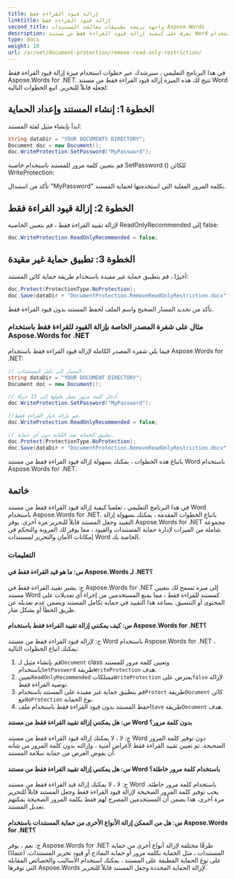 ```yaml
---
title: إزالة قيود القراءة فقط
linktitle: إزالة قيود القراءة فقط
second_title: واجهة برمجة تطبيقات معالجة المستندات Aspose.Words
description: تعرف على كيفية إزالة قيود القراءة فقط من مستند Word باستخدام Aspose.Words for .NET.
type: docs
weight: 10
url: /ar/net/document-protection/remove-read-only-restriction/
---
```

في هذا البرنامج التعليمي ، سنرشدك عبر خطوات استخدام ميزة إزالة قيود القراءة فقط Aspose.Words for .NET. تتيح لك هذه الميزة إزالة قيود القراءة فقط من مستند Word لجعله قابلاً للتحرير. اتبع الخطوات التالية:

## الخطوة 1: إنشاء المستند وإعداد الحماية

ابدأ بإنشاء مثيل لفئة المستند:

```csharp
string dataDir = "YOUR DOCUMENTS DIRECTORY";
Document doc = new Document();
doc.WriteProtection.SetPassword("MyPassword");
```

قم بتعيين كلمة مرور للمستند باستخدام خاصية SetPassword () للكائن WriteProtection:

تأكد من استبدال "MyPassword" بكلمة المرور الفعلية التي استخدمتها لحماية المستند.

## الخطوة 2: إزالة قيود القراءة فقط

لإزالة تقييد القراءة فقط ، قم بتعيين الخاصية ReadOnlyRecommended إلى false:

```csharp
doc.WriteProtection.ReadOnlyRecommended = false;
```

## الخطوة 3: تطبيق حماية غير مقيدة

أخيرًا ، قم بتطبيق حماية غير مقيدة باستخدام طريقة حماية كائن المستند:

```csharp
doc.Protect(ProtectionType.NoProtection);
doc.Save(dataDir + "DocumentProtection.RemoveReadOnlyRestriction.docx");
```

تأكد من تحديد المسار الصحيح واسم الملف لحفظ المستند بدون قيود القراءة فقط.

### مثال على شفرة المصدر الخاصة بإزالة القيود للقراءة فقط باستخدام Aspose.Words for .NET

فيما يلي شفرة المصدر الكاملة لإزالة قيود القراءة فقط باستخدام Aspose.Words for .NET:

```csharp
// المسار إلى دليل المستندات.
string dataDir = "YOUR DOCUMENT DIRECTORY";
Document doc = new Document();

// أدخل كلمة مرور يصل طولها إلى 15 حرفًا.
doc.WriteProtection.SetPassword("MyPassword");

//قم بإزالة خيار القراءة فقط.
doc.WriteProtection.ReadOnlyRecommended = false;

// تطبيق الحماية ضد الكتابة دون أي حماية.
doc.Protect(ProtectionType.NoProtection);
doc.Save(dataDir + "DocumentProtection.RemoveReadOnlyRestriction.docx");
```

باتباع هذه الخطوات ، يمكنك بسهولة إزالة قيود القراءة فقط من مستند Word باستخدام Aspose.Words for .NET.


## خاتمة

في هذا البرنامج التعليمي ، تعلمنا كيفية إزالة قيود القراءة فقط من مستند Word باستخدام Aspose.Words for .NET. باتباع الخطوات المقدمة ، يمكنك بسهولة إزالة التقييد وجعل المستند قابلاً للتحرير مرة أخرى. يوفر Aspose.Words for .NET مجموعة شاملة من الميزات لإدارة حماية المستندات والقيود ، مما يوفر لك المرونة والتحكم في إمكانات الأمان والتحرير لمستندات Word الخاصة بك.

### التعليمات

#### س: ما هو قيد القراءة فقط في Aspose.Words لـ .NET؟

ج: يشير تقييد القراءة فقط في Aspose.Words for .NET إلى ميزة تسمح لك بتعيين مستند Word كمستند للقراءة فقط ، مما يمنع المستخدمين من إجراء أي تعديلات على المحتوى أو التنسيق. يساعد هذا التقييد في حماية تكامل المستند ويضمن عدم تعديله عن طريق الخطأ أو بشكل ضار.

#### س: كيف يمكنني إزالة تقييد القراءة فقط باستخدام Aspose.Words for .NET؟

ج: لإزالة قيود القراءة فقط من مستند Word باستخدام Aspose.Words for .NET ، يمكنك اتباع الخطوات التالية:
1.  قم بإنشاء مثيل لـ`Document` class وتعيين كلمة مرور للمستند باستخدام`SetPassword` طريقة`WriteProtection` هدف.
2.  تعيين`ReadOnlyRecommended` ممتلكات`WriteProtection` يعترض على`false` لإزالة توصية القراءة فقط.
3.  قم بتطبيق حماية غير مقيدة على المستند باستخدام`Protect` طريقة`Document` كائن مع`NoProtection` نوع الحماية.
4.  احفظ المستند بدون قيود القراءة فقط باستخدام ملف`Save` طريقة`Document` هدف.

#### س: هل يمكنني إزالة تقييد القراءة فقط من مستند Word بدون كلمة مرور؟

ج: لا ، لا يمكنك إزالة قيود القراءة فقط من مستند Word دون توفير كلمة المرور الصحيحة. تم تعيين تقييد القراءة فقط لأغراض أمنية ، وإزالته بدون كلمة المرور من شأنه أن يقوض الغرض من حماية سلامة المستند.

#### س: هل يمكنني إزالة تقييد القراءة فقط من مستند Word باستخدام كلمة مرور خاطئة؟

ج: لا ، لا يمكنك إزالة قيد القراءة فقط من مستند Word باستخدام كلمة مرور خاطئة. يجب توفير كلمة المرور الصحيحة لإزالة قيود القراءة فقط وجعل المستند قابلاً للتحرير مرة أخرى. هذا يضمن أن المستخدمين المصرح لهم فقط بكلمة المرور الصحيحة يمكنهم تعديل المستند.

#### س: هل من الممكن إزالة الأنواع الأخرى من حماية المستندات باستخدام Aspose.Words for .NET؟

ج: نعم ، يوفر Aspose.Words for .NET طرقًا مختلفة لإزالة أنواع أخرى من حماية المستندات ، مثل الحماية بكلمة مرور أو حماية النماذج أو قيود تحرير المستندات. اعتمادًا على نوع الحماية المطبقة على المستند ، يمكنك استخدام الأساليب والخصائص المقابلة التي توفرها Aspose.Words لإزالة الحماية المحددة وجعل المستند قابلاً للتحرير.
